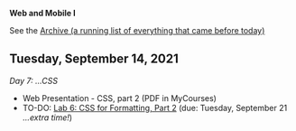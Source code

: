 **Web and Mobile I**

See the [Archive (a running list of everything that came before today)](schedule.md)

## Tuesday, September 14, 2021

*Day 7: ...CSS*

- Web Presentation - CSS, part 2 (PDF in MyCourses)
- TO-DO: [Lab 6: CSS for Formatting, Part 2](lab06-css-for-formatting2/instructions.md) (due: Tuesday, September 21 *...extra time!*)
